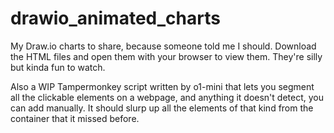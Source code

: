 # drawio_animated_charts
My Draw.io charts to share, because someone told me I should.
Download the HTML files and open them with your browser to view them. They're silly but kinda fun to watch.

Also a WIP Tampermonkey script written by o1-mini that lets you segment all the clickable elements on a webpage, and anything it doesn't detect, you can add manually. It should slurp up all the elements of that kind from the container that it missed before.
